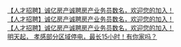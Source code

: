  
[【人才招聘】诚亿房产诚聘房产业务员数名，欢迎您的加入！](http://www.dianyue.me/archives/184/py06fry396lr0u1q/)  
[【人才招聘】诚亿房产诚聘房产业务员数名，欢迎您的加入！](http://www.dianyue.me/archives/155/t52opvz91lq5z53r/)  
[【人才招聘】诚亿房产诚聘房产业务员数名，欢迎您的加入！](http://www.dianyue.me/archives/172/i4n98e1vn2n5jmtu/)  
[明天起， 孝感部分区域停电，最长15小时！有你家吗？](http://www.dianyue.me/archives/028/yt593wyquok25xu2/)